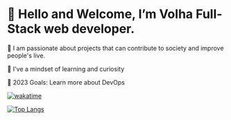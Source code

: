 <h1> 👋 Hello and Welcome, I’m Volha  Full-Stack web developer.</h1>

🚀 I am passionate about projects that can contribute to society and improve people's live.

👀 I've a mindset of learning and curiosity

🎯 2023 Goals: Learn more about DevOps

[![wakatime](https://wakatime.com/badge/user/41d6a4df-91be-41a0-9b35-4b8ebe794540.svg)](https://wakatime.com/@41d6a4df-91be-41a0-9b35-4b8ebe794540)
          
[![Top Langs](https://github-readme-stats.vercel.app/api/top-langs/?username=averoli&layout=donut-vertical)](https://github.com/averoli/github-readme-stats)


